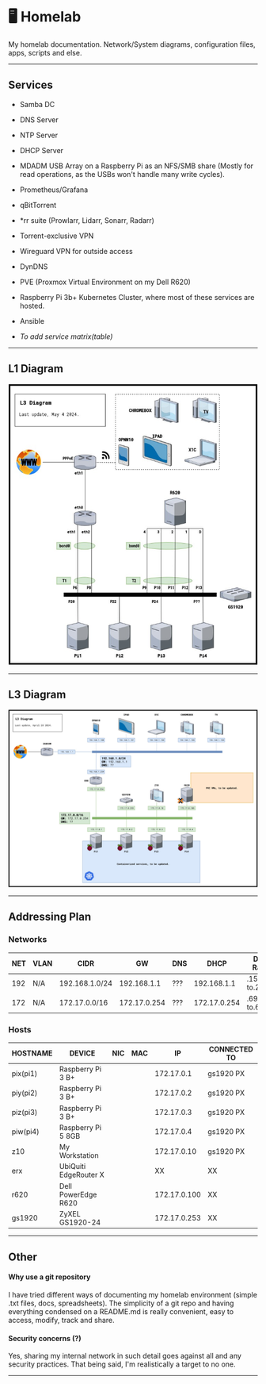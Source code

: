 # 🖥 Homelab 
My homelab documentation. Network/System diagrams, configuration files, apps, scripts and else.

--------------------

## Services

- Samba DC
- DNS Server
- NTP Server
- DHCP Server
- MDADM USB Array on a Raspberry Pi as an NFS/SMB share (Mostly for read operations, as the USBs won't handle many write cycles).
- Prometheus/Grafana
- qBitTorrent
- *rr suite (Prowlarr, Lidarr, Sonarr, Radarr)
- Torrent-exclusive VPN
- Wireguard VPN for outside access
- DynDNS
- PVE (Proxmox Virtual Environment on my Dell R620)
- Raspberry Pi 3b+ Kubernetes Cluster, where most of these services are hosted.
- Ansible

- *To add service matrix(table)*

-------------------

## L1 Diagram

![L1Diagram](diagrams/L1Diagram.jpg)

--------------------

## L3 Diagram

![L3Diagram](diagrams/L3Diagram.jpg)

--------------------

## Addressing Plan

### Networks

<table>
  <thead>
    <tr>
      <th>NET</th>
      <th>VLAN</th>
      <th>CIDR</th>
      <th>GW</th>
      <th>DNS</th>
      <th>DHCP</th>
      <th>DHCP Range</th>
      <th>Static IPs Range</th>
    </tr>
  </thead>
  <tbody>
    <tr>
      <td>192</td>
      <td>N/A</td>
      <td>192.168.1.0/24</td>
      <td>192.168.1.1</td>
      <td>???</td>
      <td>192.168.1.1</td>
      <td>.151 to.200</td>
      <td>.1 to.150</td>
    </tr>
    <tr>
      <td>172</td>
      <td>N/A</td>
      <td>172.17.0.0/16</td>
      <td>172.17.0.254</td>
      <td>???</td>
      <td>172.17.0.254</td>
      <td>.69.0 to.69.255</td>
      <td>.0.1 to.10.255</td>
    </tr>
  </tbody>
</table>


### Hosts

<table>
  <thead>
    <tr>
      <th>HOSTNAME</th>
      <th>DEVICE</th>
      <th>NIC</th>
      <th>MAC</th>
      <th>IP</th>
      <th>CONNECTED TO</th>
    </tr>
  </thead>
  <tbody>
    <tr>
      <td>pix(pi1)</td>
      <td>Raspberry Pi 3 B+</td>
      <td></td>
      <td></td>
      <td>172.17.0.1</td>
      <td>gs1920 PX</td>
    </tr>
    <tr>
      <td>piy(pi2)</td>
      <td>Raspberry Pi 3 B+</td>
      <td></td>
      <td></td>
      <td>172.17.0.2</td>
      <td>gs1920 PX</td>
    </tr>
    <tr>
      <td>piz(pi3)</td>
      <td>Raspberry Pi 3 B+</td>
      <td></td>
      <td></td>
      <td>172.17.0.3</td>
      <td>gs1920 PX</td>
    </tr>
    <tr>
      <td>piw(pi4)</td>
      <td>Raspberry Pi 5 8GB</td>
      <td></td>
      <td></td>
      <td>172.17.0.4</td>
      <td>gs1920 PX</td>
    </tr>
    <tr>
      <td>z10</td>
      <td>My Workstation</td>
      <td></td>
      <td></td>
      <td>172.17.0.10</td>
      <td>gs1920 PX</td>
    </tr>
    <tr>
      <td>erx</td>
      <td>UbiQuiti EdgeRouter X</td>
      <td></td>
      <td></td>
      <td>XX</td>
      <td>XX</td>
    </tr>
    <tr>
      <td>r620</td>
      <td>Dell PowerEdge R620</td>
      <td></td>
      <td></td>
      <td>172.17.0.100</td>
      <td>XX</td>
    </tr>
    <tr>
      <td>gs1920</td>
      <td>ZyXEL GS1920-24</td>
      <td></td>
      <td></td>
      <td>172.17.0.253</td>
      <td>XX</td>
    </tr>
  </tbody>
</table>

--------------------

## Other

#### Why use a git repository

I have tried different ways of documenting my homelab environment (simple .txt files, docs, spreadsheets). The simplicity of a git repo and having everything condensed on a README.md is really convenient, easy to access, modify, track and share.

#### Security concerns (?)

Yes, sharing my internal network in such detail goes against all and any security practices. That being said, I'm realistically a target to no one.

--------------------
